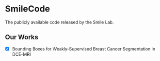 # SmileCode

The publicly available code released by the Smile Lab.

## Our Works
- [x] Bounding Boxes for Weakly-Supervised Breast Cancer Segmentation in DCE-MRI
